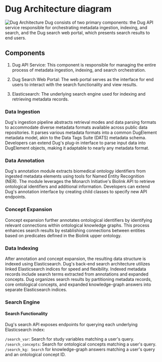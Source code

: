 # Dug Architecture diagram

![Dug Architecture](https://github.com/helxplatform/search-documentation/assets/14827177/c002667a-a025-4954-8e80-b054830ab6cb)
Dug consists of two primary components: the Dug API service responsible for orchestrating metadata ingestion, indexing, and search, and the Dug search web portal, which presents search results to end users.

## Components
1. Dug API Service: This component is responsible for managing the entire process of metadata ingestion, indexing, and search orchestration.

2. Dug Search Web Portal: The web portal serves as the interface for end users to interact with the search functionality and view results.

3. Elasticsearch: The underlying search engine used for indexing and retrieving metadata records.

### Data Ingestion
Dug's ingestion pipeline abstracts retrieval modes and data parsing formats to accommodate diverse metadata formats available across public data repositories. It parses various metadata formats into a common DugElement metadata model, akin to the Data Tags Suite (DATS) metadata schema. Developers can extend Dug's plug-in interface to parse input data into DugElement objects, making it adaptable to nearly any metadata format.

### Data Annotation
Dug's annotation module extracts biomedical ontology identifiers from ingested metadata elements using tools for Named Entity Recognition (NER). The module leverages the Monarch Initiative's Biolink API to retrieve ontological identifiers and additional information. Developers can extend Dug's annotation interface by creating child classes to specify new API endpoints.

### Concept Expansion
Concept expansion further annotates ontological identifiers by identifying relevant connections within ontological knowledge graphs. This process enhances search results by establishing connections between entities based on predicates defined in the Biolink upper ontology.

### Data Indexing
After annotation and concept expansion, the resulting data structure is indexed using Elasticsearch. Dug's back-end search architecture utilizes linked Elasticsearch indices for speed and flexibility. Indexed metadata records include search terms extracted from annotations and expanded concepts. Dug organizes search results by partitioning metadata records, core ontological concepts, and expanded knowledge-graph answers into separate Elasticsearch indices.

### Search Engine
#### Search Functionality
Dug's search API exposes endpoints for querying each underlying Elasticsearch index:

`/search_var`: Search for study variables matching a user's query.
`/search_concepts`: Search for ontological concepts matching a user's query.
`/search_kg: Search` for knowledge-graph answers matching a user's query and an ontological concept ID.


